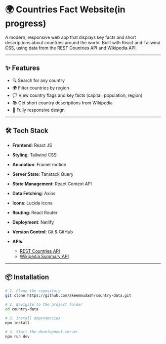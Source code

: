 # 🌍 Countries Fact Website(in progress)

A modern, responsive web app that displays key facts and short descriptions about countries around the world. Built with React and Tailwind CSS, using data from the REST Countries API and Wikipedia API.

---

## ✨ Features

- 🔍 Search for any country
- 🌍 Filter countries by region
- 🏳️ View country flags and key facts (capital, population, region)
- 📚 Get short country descriptions from Wikipedia
- 📱 Fully responsive design

---

## 🛠️ Tech Stack

- **Frontend**: React JS
- **Styling**: Tailwind CSS
- **Animation**: Framer motion
- **Server State**: Tanstack Query
- **State Management**: React Context API
- **Data Fetching**: Axios
- **Icons**: Lucide Icons
- **Routing**: React Router
- **Deployment**: Netlify
- **Version Control**: Git & GitHub

- **APIs**:
  - [REST Countries API](https://restcountries.com/)
  - [Wikipedia Summary API](https://en.wikipedia.org/api/rest_v1/)

---

## 📦 Installation

```bash
# 1. Clone the repository
git clone https://github.com/akeemmudash/country-data.git

# 2. Navigate to the project folder
cd country-data

# 3. Install dependencies
npm install

# 4. Start the development server
npm run dev
```
